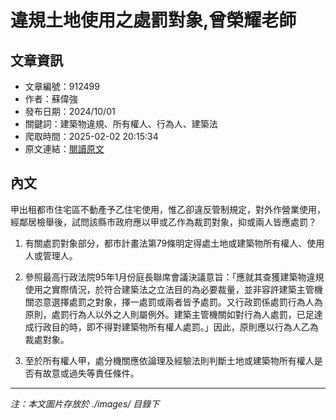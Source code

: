 # 違規土地使用之處罰對象,曾榮耀老師

## 文章資訊
- 文章編號：912499
- 作者：蘇偉強
- 發布日期：2024/10/01
- 關鍵詞：建築物違規、所有權人、行為人、建築法
- 爬取時間：2025-02-02 20:15:34
- 原文連結：[閱讀原文](https://real-estate.get.com.tw/Columns/detail.aspx?no=912499)

## 內文
甲出租都市住宅區不動產予乙住宅使用，惟乙卻違反管制規定，對外作營業使用，經鄰居檢舉後，試問該縣市政府應以甲或乙作為裁罰對象，抑或兩人皆應處罰？

1. 有關處罰對象部分，都市計畫法第79條明定得處土地或建築物所有權人、使用人或管理人。

2. 參照最高行政法院95年1月份庭長聯席會議決議意旨：「應就其查獲建築物違規使用之實際情況，於符合建築法之立法目的為必要裁量，並非容許建築主管機關恣意選擇處罰之對象，擇一處罰或兩者皆予處罰。又行政罰係處罰行為人為原則，處罰行為人以外之人則屬例外。建築主管機關如對行為人處罰，已足達成行政目的時，即不得對建築物所有權人處罰。」因此，原則應以行為人乙為裁處對象。

3. 至於所有權人甲，處分機關應依論理及經驗法則判斷土地或建築物所有權人是否有故意或過失等責任條件。
---
*注：本文圖片存放於 ./images/ 目錄下*
